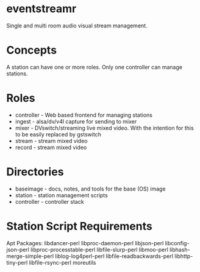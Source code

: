 eventstreamr
============

Single and multi room audio visual stream management.

Concepts
========

A station can have one or more roles. Only one controller can manage stations.

Roles
=====
* controller - Web based frontend for managing stations
* ingest - alsa/dv/v4l capture for sending to mixer
* mixer - DVswitch/streaming live mixed video. With the intention for this to be easily replaced by gstswitch
* stream - stream mixed video
* record - stream mixed video

Directories
===========
* baseimage - docs, notes, and tools for the base (OS) image
* station - station management scripts
* controller - controller stack


Station Script Requirements
===========================
Apt Packages:
libdancer-perl libproc-daemon-perl libjson-perl libconfig-json-perl libproc-processtable-perl libfile-slurp-perl libmoo-perl libhash-merge-simple-perl liblog-log4perl-perl libfile-readbackwards-perl libhttp-tiny-perl libfile-rsync-perl moreutils

